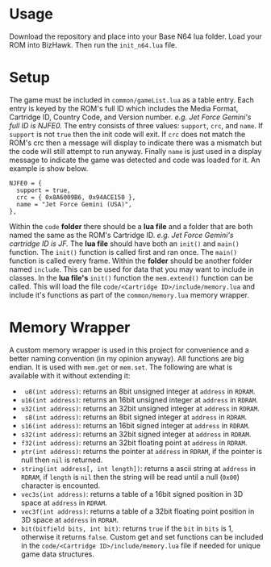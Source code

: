 # Usage
Download the repository and place into your Base N64 lua folder.
Load your ROM into BizHawk.
Then run the `init_n64.lua` file.

# Setup
The game must be included in `common/gameList.lua` as a table entry.
Each entry is keyed by the ROM's full ID which includes the Media Format, Cartridge ID, Country Code, and Version number. *e.g. Jet Force Gemini's full ID is NJFE0.*
The entry consists of three values: `support`, `crc`, and `name`.
If `support` is not `true` then the init code will exit.
If `crc` does not match the ROM's crc then a message will display to indicate there was a mismatch but the code will still attempt to run anyway.
Finally `name` is just used in a display message to indicate the game was detected and code was loaded for it.
An example is show below.
```
NJFE0 = {
  support = true,
  crc = { 0x8A6009B6, 0x94ACE150 },
  name = "Jet Force Gemini (USA)",
},
```
Within the `code` **folder** there should be a **lua file** and a folder that are both named the same as the ROM's Cartridge ID. *e.g. Jet Force Gemini's cartridge ID is JF.*
The **lua file** should have both an `init()` and `main()` function. The `init()` function is called first and ran once. The `main()` function is called every frame.
Within the **folder** should be another folder named `include`. This can be used for data that you may want to include in classes.
In the **lua file's** `init()` function the `mem.extend()` function can be called. This will load the file `code/<Cartridge ID>/include/memory.lua` and include it's functions as part of the `common/memory.lua` memory wrapper.

# Memory Wrapper
A custom memory wrapper is used in this project for convenience and a better naming convention (in my opinion anyway).
All functions are big endian.
It is used with `mem.get` or `mem.set`.
The following are what is available with it without extending it:
* ` u8(int address)`: returns an 8bit unsigned integer at `address` in `RDRAM`.
* `u16(int address)`: returns an 16bit unsigned integer at `address` in `RDRAM`.
* `u32(int address)`: returns an 32bit unsigned integer at `address` in `RDRAM`.
* ` s8(int address)`: returns an 8bit signed integer at `address` in `RDRAM`.
* `s16(int address)`: returns an 16bit signed integer at `address` in `RDRAM`.
* `s32(int address)`: returns an 32bit signed integer at `address` in `RDRAM`.
* `f32(int address)`: returns an 32bit floating point at `address` in `RDRAM`.
* `ptr(int address)`: returns the pointer at `address` in `RDRAM`, if the pointer is null then `nil` is returned.
* `string(int address[, int length])`: returns a ascii string at `address` in `RDRAM`, if `length` is `nil` then the string will be read until a null (`0x00`) character is encounted.
* `vec3s(int address)`: returns a table of a 16bit signed position in 3D space at `address` in `RDRAM`.
* `vec3f(int address)`: returns a table of a 32bit floating point position in 3D space at `address` in `RDRAM`.
* `bit(bitfield bits, int bit)`: returns `true` if the `bit` in `bits` is 1, otherwise it returns `false`.
Custom get and set functions can be included in the `code/<Cartridge ID>/include/memory.lua` file if needed for unique game data structures.